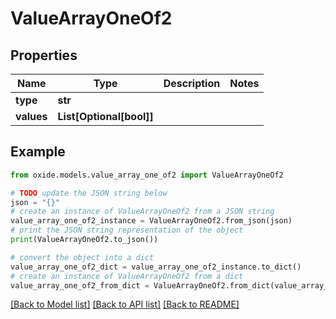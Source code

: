 # ValueArrayOneOf2


## Properties

Name | Type | Description | Notes
------------ | ------------- | ------------- | -------------
**type** | **str** |  | 
**values** | **List[Optional[bool]]** |  | 

## Example

```python
from oxide.models.value_array_one_of2 import ValueArrayOneOf2

# TODO update the JSON string below
json = "{}"
# create an instance of ValueArrayOneOf2 from a JSON string
value_array_one_of2_instance = ValueArrayOneOf2.from_json(json)
# print the JSON string representation of the object
print(ValueArrayOneOf2.to_json())

# convert the object into a dict
value_array_one_of2_dict = value_array_one_of2_instance.to_dict()
# create an instance of ValueArrayOneOf2 from a dict
value_array_one_of2_from_dict = ValueArrayOneOf2.from_dict(value_array_one_of2_dict)
```
[[Back to Model list]](../README.md#documentation-for-models) [[Back to API list]](../README.md#documentation-for-api-endpoints) [[Back to README]](../README.md)


